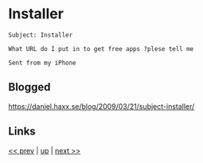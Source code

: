 # Installer

    Subject: Installer

    What URL do I put in to get free apps ?plese tell me

    Sent from my iPhone

## Blogged

<https://daniel.haxx.se/blog/2009/03/21/subject-installer/>

## Links

[<< prev](../2025/2025-05-20.md) | [up](../) | [next >> ](../2010/2010-12-23.md)
